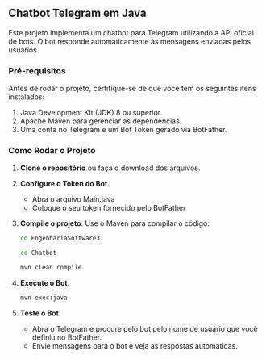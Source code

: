 ## Chatbot Telegram em Java

Este projeto implementa um chatbot para Telegram utilizando a API oficial de bots. O bot responde automaticamente às mensagens enviadas pelos usuários.

### Pré-requisitos
Antes de rodar o projeto, certifique-se de que você tem os seguintes itens instalados:

1. Java Development Kit (JDK) 8 ou superior.
2. Apache Maven para gerenciar as dependências.
3. Uma conta no Telegram e um Bot Token gerado via BotFather.

### Como Rodar o Projeto

1. **Clone o repositório** ou faça o download dos arquivos.

2. **Configure o Token do Bot**.
   - Abra o arquivo Main.java
   - Coloque o seu token fornecido pelo BotFather
     
4. **Compile o projeto**. Use o Maven para compilar o código:
   ```bash
   cd EngenhariaSoftware3
   ```
   ```bash
   cd Chatbot
   ```
   ```bash
   mvn clean compile
   ```

5. **Execute o Bot**.
   ```bash
   mvn exec:java
   ```

6. **Teste o Bot**.
   - Abra o Telegram e procure pelo bot pelo nome de usuário que você definiu no BotFather.
   - Envie mensagens para o bot e veja as respostas automáticas.
   
